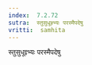 ```yaml
---
index:  7.2.72
sutra:  स्तुसुधूज्ञ्भ्यः परस्मैपदेषु
vritti:  samhita 
---
```


स्तुसुधूज्ञ्भ्यः परस्मैपदेषु


